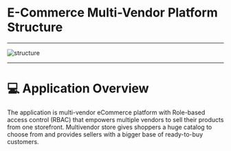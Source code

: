 # E-Commerce Multi-Vendor Platform Structure

---

[//]: # (- [Platform Structure]&#40;#section-1&#41;)

<a name="section-1"></a>

![structure](/docs/images/project/multi_vendor.png)

---

# 💻 Application Overview

The application is multi-vendor eCommerce platform with Role-based access control (RBAC) that empowers multiple vendors to sell their products from one storefront. Multivendor store gives shoppers a huge catalog to choose from and provides sellers with a bigger base of ready-to-buy customers.



